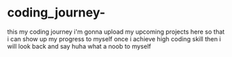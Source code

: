 # coding_journey-
this my coding journey i'm gonna upload my upcoming projects here
so that i can show up my progress to myself once i achieve high coding skill 
then i will look back and say huha what a noob to myself 
